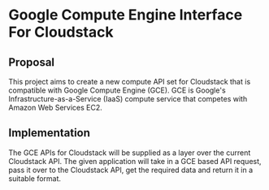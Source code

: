 # Google Compute Engine Interface For Cloudstack

## Proposal

This project aims to create a new compute API set for Cloudstack that is compatible with Google Compute Engine (GCE). GCE is Google's Infrastructure-as-a-Service (IaaS) compute service that competes with Amazon Web Services EC2.

## Implementation

The GCE APIs for Cloudstack will be supplied as a layer over the current Cloudstack API. The given application will take in a GCE based API request, pass it over to the Cloudstack API, get the required data and return it in a suitable format.
